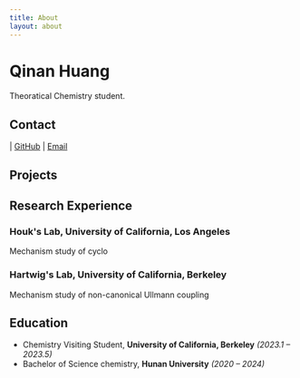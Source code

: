 ```yaml
---
title: About
layout: about
---
```

# Qinan Huang

Theoratical Chemistry student.

## Contact

| [GitHub](https://github.com/tetryl-boy)  | [Email](tetryl@hnu.edu.cn) 


## Projects 


## Research Experience

### Houk's Lab, University of California, Los Angeles
Mechanism study of cyclo

### Hartwig's Lab, University of California, Berkeley
Mechanism study of non-canonical Ullmann coupling


## Education

- Chemistry Visiting Student, **University of California, Berkeley** *(2023.1 – 2023.5)*
- Bachelor of Science chemistry, **Hunan University** *(2020 – 2024)*
